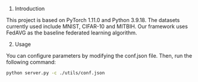 1. Introduction

This project is based on PyTorch 1.11.0 and Python 3.9.18.
The datasets currently used include MNIST, CIFAR-10 and MITBIH.
Our framework uses FedAVG as the baseline federated learning algorithm.

2. Usage

You can configure parameters by modifying the conf.json file.
Then, run the following command:
```bash
python server.py -c ./utils/conf.json
```
